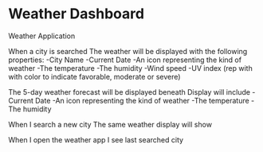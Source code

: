 # Weather Dashboard
Weather Application

When a city is searched 
The weather will be displayed with the following properties:
	-City Name
	-Current Date
	-An icon representing the kind of weather
	-The temperature
  -The humidity 
  -Wind speed
  -UV index (rep with with color to indicate favorable, moderate or severe)
   
The 5-day weather forecast will be displayed beneath 
Display will include 
  -Current Date
	-An icon representing the kind of weather
	-The temperature
  -The humidity 

When I search a new city 
The same weather display will show

When I open the weather app 
I see last searched city

